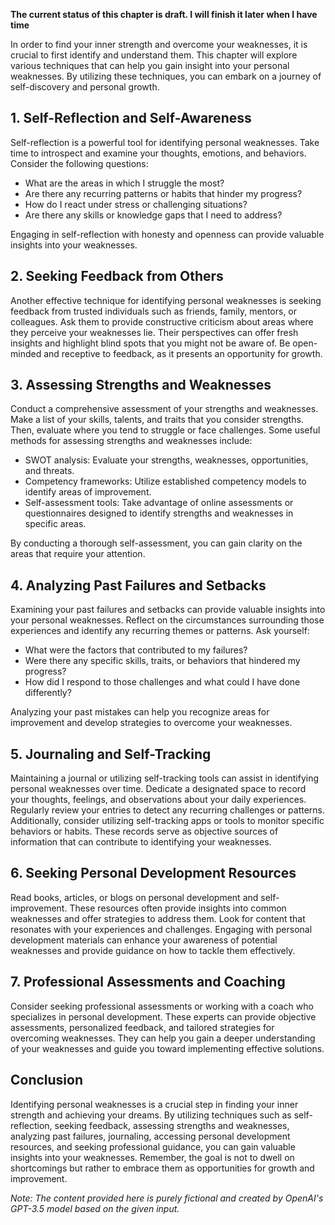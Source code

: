 **The current status of this chapter is draft. I will finish it later when I have time**

In order to find your inner strength and overcome your weaknesses, it is crucial to first identify and understand them. This chapter will explore various techniques that can help you gain insight into your personal weaknesses. By utilizing these techniques, you can embark on a journey of self-discovery and personal growth.

**1. Self-Reflection and Self-Awareness**
-----------------------------------------

Self-reflection is a powerful tool for identifying personal weaknesses. Take time to introspect and examine your thoughts, emotions, and behaviors. Consider the following questions:

* What are the areas in which I struggle the most?
* Are there any recurring patterns or habits that hinder my progress?
* How do I react under stress or challenging situations?
* Are there any skills or knowledge gaps that I need to address?

Engaging in self-reflection with honesty and openness can provide valuable insights into your weaknesses.

**2. Seeking Feedback from Others**
-----------------------------------

Another effective technique for identifying personal weaknesses is seeking feedback from trusted individuals such as friends, family, mentors, or colleagues. Ask them to provide constructive criticism about areas where they perceive your weaknesses lie. Their perspectives can offer fresh insights and highlight blind spots that you might not be aware of. Be open-minded and receptive to feedback, as it presents an opportunity for growth.

**3. Assessing Strengths and Weaknesses**
-----------------------------------------

Conduct a comprehensive assessment of your strengths and weaknesses. Make a list of your skills, talents, and traits that you consider strengths. Then, evaluate where you tend to struggle or face challenges. Some useful methods for assessing strengths and weaknesses include:

* SWOT analysis: Evaluate your strengths, weaknesses, opportunities, and threats.
* Competency frameworks: Utilize established competency models to identify areas of improvement.
* Self-assessment tools: Take advantage of online assessments or questionnaires designed to identify strengths and weaknesses in specific areas.

By conducting a thorough self-assessment, you can gain clarity on the areas that require your attention.

**4. Analyzing Past Failures and Setbacks**
-------------------------------------------

Examining your past failures and setbacks can provide valuable insights into your personal weaknesses. Reflect on the circumstances surrounding those experiences and identify any recurring themes or patterns. Ask yourself:

* What were the factors that contributed to my failures?
* Were there any specific skills, traits, or behaviors that hindered my progress?
* How did I respond to those challenges and what could I have done differently?

Analyzing your past mistakes can help you recognize areas for improvement and develop strategies to overcome your weaknesses.

**5. Journaling and Self-Tracking**
-----------------------------------

Maintaining a journal or utilizing self-tracking tools can assist in identifying personal weaknesses over time. Dedicate a designated space to record your thoughts, feelings, and observations about your daily experiences. Regularly review your entries to detect any recurring challenges or patterns. Additionally, consider utilizing self-tracking apps or tools to monitor specific behaviors or habits. These records serve as objective sources of information that can contribute to identifying your weaknesses.

**6. Seeking Personal Development Resources**
---------------------------------------------

Read books, articles, or blogs on personal development and self-improvement. These resources often provide insights into common weaknesses and offer strategies to address them. Look for content that resonates with your experiences and challenges. Engaging with personal development materials can enhance your awareness of potential weaknesses and provide guidance on how to tackle them effectively.

**7. Professional Assessments and Coaching**
--------------------------------------------

Consider seeking professional assessments or working with a coach who specializes in personal development. These experts can provide objective assessments, personalized feedback, and tailored strategies for overcoming weaknesses. They can help you gain a deeper understanding of your weaknesses and guide you toward implementing effective solutions.

**Conclusion**
--------------

Identifying personal weaknesses is a crucial step in finding your inner strength and achieving your dreams. By utilizing techniques such as self-reflection, seeking feedback, assessing strengths and weaknesses, analyzing past failures, journaling, accessing personal development resources, and seeking professional guidance, you can gain valuable insights into your weaknesses. Remember, the goal is not to dwell on shortcomings but rather to embrace them as opportunities for growth and improvement.

*Note: The content provided here is purely fictional and created by OpenAI's GPT-3.5 model based on the given input.*

